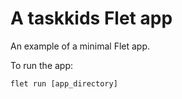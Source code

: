 # A taskkids Flet app

An example of a minimal Flet app.

To run the app:

```
flet run [app_directory]
```